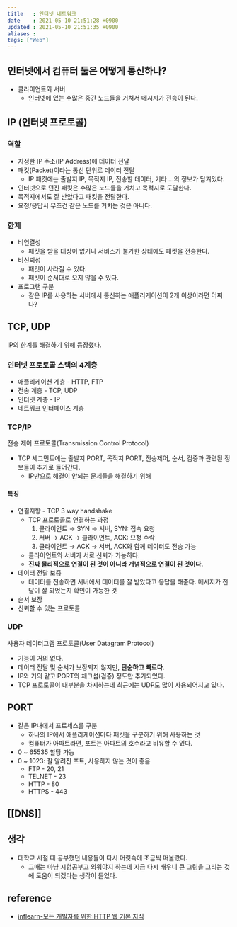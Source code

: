 ```yaml
---
title   : 인터넷 네트워크
date    : 2021-05-10 21:51:28 +0900
updated : 2021-05-10 21:51:35 +0900
aliases : 
tags: ["Web"]
---
```

## 인터넷에서 컴퓨터 둘은 어떻게 통신하나?  
- 클라이언트와 서버 
	- 인터넷에 있는 수많은 중간 노드들을 거쳐서 메시지가 전송이 된다. 

## IP (인터넷 프로토콜)
### 역할
- 지정한 IP 주소(IP Address)에 데이터 전달
- 패킷(Packet)이라는 통신 단위로 데이터 전달
	- IP 패킷에는 출발지 IP, 목적지 IP, 전송할 데이터, 기타 ...의 정보가 담겨있다. 
- 인터넷으로 던진 패킷은 수많은 노드들을 거치고 목적지로 도달한다.  
- 목적지에서도 잘 받았다고 패킷을 전달한다. 
- 요청/응답시 무조건 같은 노드를 거치는 것은 아니다.  

### 한계  
- 비연결성
	- 패킷을 받을 대상이 없거나 서비스가 불가한 상태에도 패킷을 전송한다. 
- 비신뢰성
	- 패킷이 사라질 수 있다.
	- 패킷이 순서대로 오지 않을 수 있다. 
- 프로그램 구분
	- 같은 IP를 사용하는 서버에서 통신하는 애플리케이션이 2개 이상이라면 어쩌나? 

## TCP,  UDP
IP의 한계를 해결하기 위해 등장했다. 

### 인터넷 프로토콜 스택의 4계층 
- 애플리케이션 계층 - HTTP, FTP
- 전송 계층 - TCP, UDP
- 인터넷 계층 - IP
- 네트워크 인터페이스 계층  

### TCP/IP  
전송 제어 프로토콜(Transmission Control Protocol)  
- TCP 세그먼트에는 출발지 PORT, 목적지 PORT,  전송제어, 순서, 검증과 관련된 정보들이 추가로 들어간다.  
	- IP만으로 해결이 안되는 문제들을 해결하기 위해  

#### 특징
- 연결지향 - TCP 3 way handshake 
	- TCP 프로토콜로 연결하는 과정 
		1. 클라이언트 → SYN → 서버, SYN: 접속 요청
		2. 서버 → ACK → 클라이언트, ACK: 요청 수락
		3. 클라이언트 → ACK → 서버, ACK와 함께 데이터도 전송 가능  
	- 클라이언트와 서버가 서로 신뢰가 가능하다. 
	- **진짜 물리적으로 연결이 된 것이 아니라 개념적으로 연결이 된 것이다.**
- 데이터 전달 보증
	- 데이터를 전송하면 서버에서 데이터를 잘 받았다고 응답을 해준다. 메시지가 전달이 잘 되었는지 확인이 가능한 것  
- 순서 보장
- 신뢰할 수 있는 프로토콜 


### UDP 
사용자 데이터그램 프로토콜(User Datagram Protocol)  
- 기능이 거의 없다. 
- 데이터 전달 및 순서가 보장되지 않지만, **단순하고 빠르다.** 
- IP와 거의 같고 PORT와 체크섬(검증) 정도만 추가되었다.  
- TCP 프로토콜이 대부분을 차지하는데 최근에는 UDP도 많이 사용되어지고 있다. 

## PORT 
- 같은 IP내에서 프로세스를 구분 
	- 하나의 IP에서 애플리케이션마다 패킷을 구분하기 위해 사용하는 것 
	- 컴퓨터가 아파트라면, 포트는 아파트의 호수라고 비유할 수 있다.  
- 0 ~ 65535 할당 가능  
- 0 ~ 1023: 잘 알려진 포트, 사용하지 않는 것이 좋음
	- FTP - 20, 21
	- TELNET - 23 
	- HTTP - 80 
	- HTTPS - 443

## [[DNS]]

## 생각 
- 대학교 시절 때 공부했던 내용들이 다시 머릿속에 조금씩 떠올랐다.  
	- 그때는 마냥 시험공부고 외워야지 하는데 지금 다시 배우니 큰 그림을 그리는 것에 도움이 되겠다는 생각이 들었다.  


## reference 
- [inflearn-모든 개발자를 위한 HTTP 웹 기본 지식](https://inf.run/q4wV)